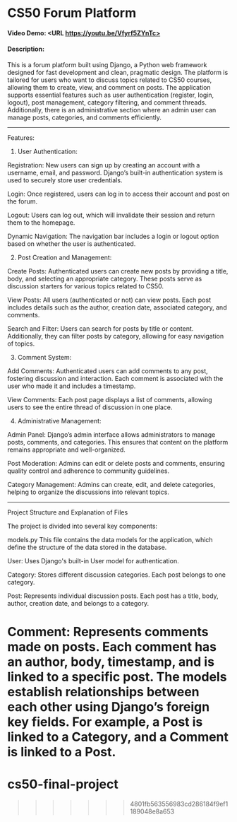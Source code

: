 # CS50 Forum Platform
#### Video Demo:  <URL https://youtu.be/Vfyrf5ZYnTc>
#### Description:

This is a forum platform built using Django, a Python web framework designed for fast development and clean, pragmatic design. The platform is tailored for users who want to discuss topics related to CS50 courses, allowing them to create, view, and comment on posts. The application supports essential features such as user authentication (register, login, logout), post management, category filtering, and comment threads. Additionally, there is an administrative section where an admin user can manage posts, categories, and comments efficiently.

---

Features:

1. User Authentication:

Registration: New users can sign up by creating an account with a username, email, and password. Django’s built-in authentication system is used to securely store user credentials.

Login: Once registered, users can log in to access their account and post on the forum.

Logout: Users can log out, which will invalidate their session and return them to the homepage.

Dynamic Navigation: The navigation bar includes a login or logout option based on whether the user is authenticated.

2. Post Creation and Management:

Create Posts: Authenticated users can create new posts by providing a title, body, and selecting an appropriate category. These posts serve as discussion starters for various topics related to CS50.

View Posts: All users (authenticated or not) can view posts. Each post includes details such as the author, creation date, associated category, and comments.

Search and Filter: Users can search for posts by title or content. Additionally, they can filter posts by category, allowing for easy navigation of topics.

3. Comment System:

Add Comments: Authenticated users can add comments to any post, fostering discussion and interaction. Each comment is associated with the user who made it and includes a timestamp.

View Comments: Each post page displays a list of comments, allowing users to see the entire thread of discussion in one place.

4. Administrative Management:

Admin Panel: Django’s admin interface allows administrators to manage posts, comments, and categories. This ensures that content on the platform remains appropriate and well-organized.

Post Moderation: Admins can edit or delete posts and comments, ensuring quality control and adherence to community guidelines.

Category Management: Admins can create, edit, and delete categories, helping to organize the discussions into relevant topics.

---

Project Structure and Explanation of Files

The project is divided into several key components:

models.py
This file contains the data models for the application, which define the structure of the data stored in the database.

User: Uses Django's built-in User model for authentication.

Category: Stores different discussion categories. Each post belongs to one category.

Post: Represents individual discussion posts. Each post has a title, body, author, creation date, and belongs to a category.

Comment: Represents comments made on posts. Each comment has an author, body, timestamp, and is linked to a specific post. The models establish relationships between each other using Django’s foreign key fields. For example, a Post is linked to a Category, and a Comment is linked to a Post.
=======
# cs50-final-project
>>>>>>> 4801fb563556983cd286184f9ef1189048e8a653
